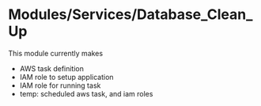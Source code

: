 # Modules/Services/Database_Clean_Up

This module currently makes
- AWS task definition
- IAM role to setup application
- IAM role for running task
- temp: scheduled aws task, and iam roles
